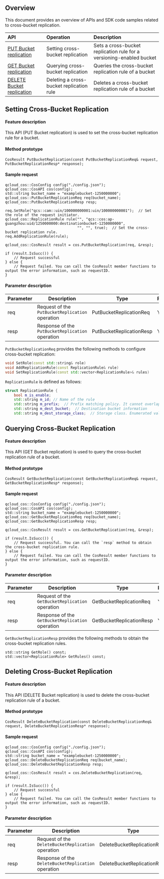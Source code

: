 ## Overview

This document provides an overview of APIs and SDK code samples related to cross-bucket replication.

| API | Operation | Description |
| :----------------------------------------------------------- | :------------- | :----------------------------------------- |
| [PUT Bucket replication](https://intl.cloud.tencent.com/document/product/436/19223) | Setting cross-bucket replication | Sets a cross-bucket replication rule for a versioning-enabled bucket |
| [GET Bucket replication](https://intl.cloud.tencent.com/document/product/436/19222) | Querying cross-bucket replication | Queries the cross-bucket replication rule of a bucket |
| [DELETE Bucket replication](https://intl.cloud.tencent.com/document/product/436/19221) | Deleting a cross-bucket replication rule | Deletes a cross-bucket replication rule of a bucket |

## Setting Cross-Bucket Replication

#### Feature description

This API (PUT Bucket replication) is used to set the cross-bucket replication rule for a bucket.

#### Method prototype

```
CosResult PutBucketReplication(const PutBucketReplicationReq& request, PutBucketReplicationResp* response);
```


#### Sample request

```
qcloud_cos::CosConfig config("./config.json");
qcloud_cos::CosAPI cos(config);
std::string bucket_name = "examplebucket-1250000000";
qcloud_cos::PutBucketReplicationReq req(bucket_name);
qcloud_cos::PutBucketReplicationResp resp;

req.SetRole("qcs::cam::uin/100000000001:uin/100000000001");  // Set the role of the request initiator.
qcloud_cos::ReplicationRule rule("", "qcs::cos:ap-guangzhou:uid/1250000000:destinationbucket-1250000000",
                                 "", "", true);  // Set the cross-bucket replication rule.
req.AddReplicationRule(rule);

qcloud_cos::CosResult result = cos.PutBucketReplication(req, &resp);

if (result.IsSucc()) {
    // Request successful
} else {
    // Request failed. You can call the CosResult member functions to output the error information, such as requestID.
} 
```


#### Parameter description

| Parameter | Description | Type | Required |
| ---- | ------------------------------|-------------------------| ------|
| req  | Request of the `PutBucketReplication` operation | PutBucketReplicationReq | Yes |
| resp | Response of the `PutBucketReplication` operation | PutBucketReplicationResp| Yes |


`PutBucketReplicationReq` provides the following methods to configure cross-bucket replication:

```cpp
void SetRole(const std::string& role)
void AddReplicationRule(const ReplicationRule& rule)
void SetReplicationRule(const std::vector<ReplicationRule>& rules)
```

`ReplicationRule` is defined as follows:

```cpp
struct ReplicationRule {
    bool m_is_enable;
    std::string m_id; // Name of the rule    
    std::string m_prefix;  // Prefix matching policy. It cannot overlap. Otherwise, an error will be returned.
    std::string m_dest_bucket;  // Destination bucket information    
    std::string m_dest_storage_class;  // Storage class. Enumerated values: `STANDARD`, `STANDARD_IA`.
```

## Querying Cross-Bucket Replication

#### Feature description

This API (GET Bucket replication) is used to query the cross-bucket replication rule of a bucket.

#### Method prototype

```
CosResult GetBucketReplication(const GetBucketReplicationReq& request, GetBucketReplicationResp* response);
```


#### Sample request

```
qcloud_cos::CosConfig config("./config.json");
qcloud_cos::CosAPI cos(config);
std::string bucket_name = "examplebucket-1250000000";
qcloud_cos::GetBucketReplicationReq req(bucket_name);
qcloud_cos::GetBucketReplicationResp resp;

qcloud_cos::CosResult result = cos.GetBucketReplication(req, &resp);

if (result.IsSucc()) {
    // Request successful. You can call the `resp` method to obtain the cross-bucket replication rule.
} else {
    // Request failed. You can call the CosResult member functions to output the error information, such as requestID.
} 
```

#### Parameter description

| Parameter | Description | Type | Required |
| ---- | ------------------------------|-------------------------| ------|
| req  | Request of the `GetBucketReplication` operation | GetBucketReplicationReq | Yes |
| resp | Response of the `GetBucketReplication` operation | GetBucketReplicationResp| Yes |

`GetBucketReplicationResp` provides the following methods to obtain the cross-bucket replication rules.



```
std::string GetRole() const;
std::vector<ReplicationRule> GetRules() const;
```



## Deleting Cross-Bucket Replication

#### Feature description

This API (DELETE Bucket replication) is used to delete the cross-bucket replication rule of a bucket.

#### Method prototype

```
CosResult DeleteBucketReplication(const DeleteBucketReplicationReq& request, DeleteBucketReplicationResp* response);
```


#### Sample request

```
qcloud_cos::CosConfig config("./config.json");
qcloud_cos::CosAPI cos(config);
std::string bucket_name = "examplebucket-1250000000";
qcloud_cos::DeleteBucketReplicationReq req(bucket_name);
qcloud_cos::DeleteBucketReplicationResp resp;

qcloud_cos::CosResult result = cos.DeleteBucketReplication(req, &resp);

if (result.IsSucc()) {
    // Request successful
} else {
    // Request failed. You can call the CosResult member functions to output the error information, such as requestID.
} 
```

#### Parameter description

| Parameter | Description | Type | Required |
| ---- | ---------------------------------|----------------------------| ------|
| req  | Request of the `DeleteBucketReplication` operation | DeleteBucketReplicationReq | Yes |
| resp | Response of the `DeleteBucketReplication` operation | DeleteBucketReplicationResp | Yes |
